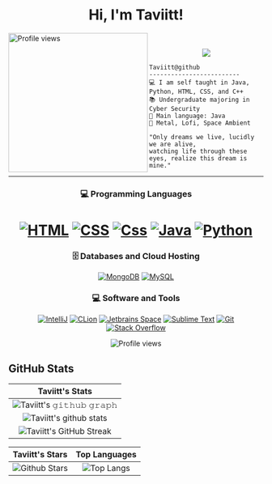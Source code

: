 <h1 align="center">
Hi, I'm Taviitt!
 </h1>
 <!--<img src="https://komarev.com/ghpvc/?username=Taviitt&label=Profile%20Views&color=0e75b6&style=flat" align='right' alt="Taviitt" />-->
 <img src="https://i.gyazo.com/18cda5b571576ff3fb41a0c806d84832.png" alt="Profile views" width='275' align='left'/> <a href="https://github.com/Taviitt/Taviitt/"> </a> 
<br/>

<!-- Typing SVG by DenverCoder1 - https://github.com/DenverCoder1/readme-typing-svg -->
<p align="center">
  <a href="https://github.com/DenverCoder1/readme-typing-svg"><img src="https://readme-typing-svg.herokuapp.com?lines=Cybser+Security+Student;Does+it+djent?&center=true&width=380&height=45"></a>
</p>

```
Taviitt@github
-------------------------
💻 I am self taught in Java, Python, HTML, CSS, and C++
📚 Undergraduate majoring in Cyber Security
🌟 Main language: Java 
🎵 Metal, Lofi, Space Ambient

"Only dreams we live, lucidly we are alive,
watching life through these eyes, realize this dream is mine."
```
<hr>

<h3 align="center">
💻 Programming Languages
</h3>

<h1 align="center">
    <a href="https://github.com/search?q=user%3ADenverCoder1+is%3Arepo+language%3Ahtml"><img alt="HTML" src="https://img.shields.io/badge/HTML%20-%23E34F26.svg?logo=html5&logoColor=white"></a>
        <a href="https://github.com/search?q=user%3ADenverCoder1+is%3Arepo+language%3Apython"><img alt="CSS" src="https://img.shields.io/badge/CSS%20-%2314354C.svg?logo=css&logoColor=white"></a>
    <a href="https://github.com/search?q=user%3ADenverCoder1+is%3Arepo+language%3Ajava"><img alt="Css" src="https://img.shields.io/badge/Java-%23007396.svg?logo=java&logoColor=white"></a>
    <a href="https://github.com/search?q=user%3ADenverCoder1+is%3Arepo+language%3Ac++"><img alt="Java" src="https://img.shields.io/badge/C++-%23007396.svg?logo=c++&logoColor=white"></a>
    <a href="https://github.com/search?q=user%3ADenverCoder1+is%3Arepo+language%3Apython"><img alt="Python" src="https://img.shields.io/badge/Python%20-%2314354C.svg?logo=python&logoColor=white"></a>

<h3 align="center">
 🗄️ Databases and Cloud Hosting
</h3>

<p align="center">
    <a href="#"><img alt="MongoDB" src="https://img.shields.io/badge/MongoDB%20-%23430098.svg?logo=mongodb&logoColor=white"></a>
    <a href="#"><img alt="MySQL" src="https://img.shields.io/badge/MySQL-00000F?style=for-the-badge&logo=mysql&logoColor=white"></a>
</p>

<h3 align="center">
 💻 Software and Tools
</h3>

<p align="center">
    <a href="#"><img alt="IntelliJ" src="https://img.shields.io/badge/IntelliJ%20-%23FF0000.svg?logo=intellij&logoColor=white"></a>
    <a href="#"><img alt="CLion" src="https://img.shields.io/badge/CLion%20-%23FF0000.svg?logo=clion&logoColor=white"></a>
    <a href="#"><img alt="Jetbrains Space" src="https://img.shields.io/badge/JetBrains%20Space-008678.svg?logo=jetbrains-space&logoColor=white"></a>
    <a href="#"><img alt="Sublime Text" src="https://img.shields.io/badge/Sublime%20Text-008678.svg?logo=sublime-text&logoColor=white"></a>
    <a href="#"><img alt="Git" src="https://img.shields.io/badge/Git%20-%23F05033.svg?logo=git&logoColor=white"></a>
    <a href="#"><img alt="Stack Overflow" src="https://img.shields.io/badge/-Stack%20Overflow-FE7A16?logo=stack-overflow&logoColor=white"></a>
</p>

<p align="center">
    <img src="https://i.imgur.com/CPEoYTk.gif" alt="Profile views" align='center'/>
</p>


## GitHub Stats


|                                                                     Taviitt's Stats                                                                     |
|:------------------------------------------------------------------------------------------------------------------------------------------------------:|
| ![Taviitt's 𝚐𝚒𝚝𝚑𝚞𝚋 𝚐𝚛𝚊𝚙𝚑](https://activity-graph.herokuapp.com/graph?username=Taviitt&theme=react-dark&hide_border=true&area=true) |
| ![Taviitt's github stats](https://github-readme-stats.vercel.app/api?username=Taviitt&show_icons=true&theme=algolia)              | 
| ![Taviitt's GitHub Streak](https://github-readme-streak-stats.herokuapp.com/?user=Taviitt&theme=algolia)                    | 
    

|                                                                                                      Taviitt's Stars                                                                                                       |                                                           Top Languages                                                           |      
|:-------------------------------------------------------------------------------------------------------------------------------------------------------------------------------------------------------------------------:|:---------------------------------------------------------------------------------------------------------------------------------:|
| ![Github Stars](https://github-readme-stats.vercel.app/api?username=Taviitt&show_icons=true&locale=en&count_private=true&hide_rank=true&custom_title=My%20GitHub%20Stats&disable_animations=true&theme=algolia) | ![Top Langs](https://github-readme-stats.vercel.app/api/top-langs/?username=Taviitt&langs_count=8&theme=algolia&layout=compact) |
